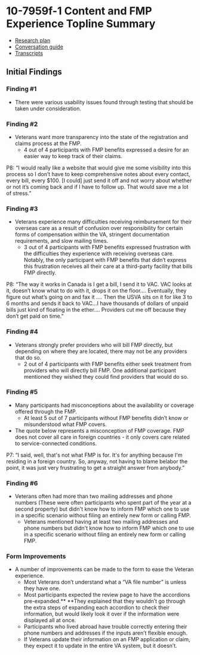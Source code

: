 # **10-7959f-1 Content and FMP Experience Topline Summary**

- [Research plan](https://github.com/department-of-veterans-affairs/va.gov-team/blob/master/products/health-care/foreign-medical-program/10-7959f-1/research/users/research-plan.md)
- [Conversation guide](https://github.com/department-of-veterans-affairs/va.gov-team/blob/master/products/health-care/foreign-medical-program/10-7959f-1/research/users/conversation-guide.md)
- [Transcripts](https://dvagov.sharepoint.com/:f:/r/sites/vaivc/Shared%20Documents/Forms%20Modernization/10-7959f-1%20(FMP%20registration)/Research/Scrubbed%20Transcripts?csf=1&web=1&e=8SZOSM)


## **Initial Findings**


### Finding #1



* There were various usability issues found through testing that should be taken under consideration.


### Finding #2



* Veterans want more transparency into the state of the registration and claims process at the FMP.
    * 4 out of 4 participants with FMP benefits expressed a desire for an easier way to keep track of their claims. 

P8: “I would really like a website that would give me some visibility into this process so I don’t have to keep comprehensive notes about every contact, every bill, every $100. [I could] just send it off and not worry about whether or not it’s coming back and if I have to follow up. That would save me a lot of stress.”


### Finding #3



* Veterans experience many difficulties receiving reimbursement for their overseas care as a result of confusion over responsibility for certain forms of compensation within the VA, stringent documentation requirements, and slow mailing times. 
    * 3 out of 4 participants with FMP benefits expressed frustration with the difficulties they experience with receiving overseas care. Notably, the only participant with FMP benefits that didn’t express this frustration receives all their care at a third-party facility that bills FMP directly.

P8: “The way it works in Canada is I get a bill, I send it to VAC. VAC looks at it, doesn’t know what to do with it, drops it on the floor…. Eventually, they figure out what’s going on and fax it .... Then the USVA sits on it for like 3 to 6 months and sends it back to VAC…I have thousands of dollars of unpaid bills just kind of floating in the ether…. Providers cut me off because they don’t get paid on time.”


### Finding #4



* Veterans strongly prefer providers who will bill FMP directly, but depending on where they are located, there may not be any providers that do so.
    * 2 out of 4 participants with FMP benefits either seek treatment from providers who will directly bill FMP. One additional participant mentioned they wished they could find providers that would do so. 


### Finding #5



* Many participants had misconceptions about the availability or coverage offered through the FMP. 
    * At least 5 out of 7 participants without FMP benefits didn’t know or misunderstood what FMP covers. 
* The quote below represents a misconception of FMP coverage. FMP does not cover all care in foreign countries - it only covers care related to service-connected conditions.

P7: “I said, well, that's not what FMP is for. It's for anything because I'm residing in a foreign country. So, anyway, not having to blame belabor the point, it was just very frustrating to get a straight answer from anybody.”


### Finding #6



* Veterans often had more than two mailing addresses and phone numbers (These were often participants who spent part of the year at a second property) but didn't know how to inform FMP which one to use in a specific scenario without filing an entirely new form or calling FMP. 
    * Veterans mentioned having at least two mailing addresses and phone numbers but didn't know how to inform FMP which one to use in a specific scenario without filing an entirely new form or calling FMP. 


### Form Improvements



* A number of improvements can be made to the form to ease the Veteran experience.
    * Most Veterans don’t understand what a “VA file number” is unless they have one.
    * Most participants expected the review page to have the accordions pre-expanded.** **They explained that they wouldn’t go through the extra steps of expanding each accordion to check their information, but would likely look it over if the information were displayed all at once.
    * Participants who lived abroad have trouble correctly entering their phone numbers and addresses if the inputs aren’t flexible enough.
    * If Veterans update their information on an FMP application or claim, they expect it to update in the entire VA system, but it doesn’t. 
